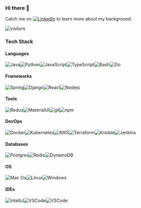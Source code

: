 ### Hi there 👋

<p align="">
	Catch me on <a href="https://www.linkedin.com/in/richard-trevorrow"><img src="https://img.shields.io/badge/LinkedIn--_.svg?style=social&logo=linkedin" alt="LinkedIn"></a> to learn more about my background.
</p>

 ![visitors](https://visitor-badge.glitch.me/badge?page_id=ratrevorrow)

<!-- Side projects that I'm currently working on:

- [Doctors Scheduler](https://github.com/ratrevorrow/doctors_scheduler)
- [RecommendME](https://github.com/ratrevorrow/RecommendMe)

Tech stack includes:
- ReactJS on frontend
- Django on backend
- PostgreSQL on DB -->

<!--
**ratrevorrow/ratrevorrow** is a ✨ _special_ ✨ repository because its `README.md` (this file) appears on your GitHub profile.
- 👯 I’m looking to collaborate on ...
- 🤔 I’m looking for help with ...
- 💬 Ask me about ...
- 📫 How to reach me: ...
- 😄 Pronouns: ...
- ⚡ Fun fact: ...
-->

### Tech Stack

#### Languages

<img alt="Java" src="https://img.shields.io/badge/Java-ED8B00?style=for-the-badge&logo=java&logoColor=white" /><img alt="Python" src="https://img.shields.io/badge/Python-3776AB?style=for-the-badge&logo=python&logoColor=white" /><img alt="JavaScript" src="https://img.shields.io/badge/JavaScript-F7DF1E?style=for-the-badge&logo=javascript&logoColor=black" /><img alt="TypeScript" src="https://img.shields.io/badge/-TypeScript-007ACC?style=flat-square&logo=typescript&logoColor=white" /><img alt="Bash" src="https://img.shields.io/badge/Shell_Script-121011?style=for-the-badge&logo=gnu-bash&logoColor=white" /><img alt="Go" src="https://img.shields.io/badge/Go-00ADD8?style=for-the-badge&logo=go&logoColor=white" />

#### Frameworks

<img alt="Spring" src="https://img.shields.io/badge/Spring-6DB33F?style=for-the-badge&logo=spring&logoColor=white" /><img alt="Django" src="https://img.shields.io/badge/Django-092E20?style=for-the-badge&logo=django&logoColor=white" /><img alt="React" src="https://img.shields.io/badge/-React-45b8d8?style=flat-square&logo=react&logoColor=white" /><img alt="Nodejs" src="https://img.shields.io/badge/-Nodejs-43853d?style=flat-square&logo=Node.js&logoColor=white" />

#### Tools

<img alt="Redux" src="https://img.shields.io/badge/-Redux-764ABC?style=flat-square&logo=redux&logoColor=white" /><img alt="MaterialUI" src="https://img.shields.io/badge/Material--UI-0081CB?style=for-the-badge&logo=material-ui&logoColor=white" /><img alt="git" src="https://img.shields.io/badge/-Git-F05032?style=flat-square&logo=git&logoColor=white" /><img alt="npm" src="https://img.shields.io/badge/-NPM-CB3837?style=flat-square&logo=npm&logoColor=white" />

#### DevOps

<img alt="Docker" src="https://img.shields.io/badge/-Docker-46a2f1?style=flat-square&logo=docker&logoColor=white" /><img alt="Kubernetes" src="https://img.shields.io/badge/kubernetes-%23326ce5.svg?style=for-the-badge&logo=kubernetes&logoColor=white" /><img alt="AWS" src="https://img.shields.io/badge/Amazon_AWS-232F3E?style=for-the-badge&logo=amazon-aws&logoColor=white" /><img alt="Terraform" src="https://img.shields.io/badge/terraform-%235835CC.svg?style=for-the-badge&logo=terraform&logoColor=white" /><img alt="Ansible" src="https://img.shields.io/badge/ansible-%231A1918.svg?style=for-the-badge&logo=ansible&logoColor=white" /><img alt="Jenkins" src="https://img.shields.io/badge/jenkins-%232C5263.svg?style=for-the-badge&logo=jenkins&logoColor=white" />

#### Databases

<img alt="Postgres" src="https://img.shields.io/badge/postgres-%23316192.svg?style=for-the-badge&logo=postgresql&logoColor=white" /><img alt="Redis" src="https://img.shields.io/badge/redis-%23DD0031.svg?style=for-the-badge&logo=redis&logoColor=white" /><img alt="DynamoDB" src="https://img.shields.io/badge/Amazon%20DynamoDB-4053D6?style=for-the-badge&logo=Amazon%20DynamoDB&logoColor=white" />

#### OS

<img alt="Mac Os" src="https://img.shields.io/badge/mac%20os-000000?style=for-the-badge&logo=macos&logoColor=F0F0F0" /><img alt="Linux" src="https://img.shields.io/badge/Linux-FCC624?style=for-the-badge&logo=linux&logoColor=black" /><img alt="Windows" src="https://img.shields.io/badge/Windows-0078D6?style=for-the-badge&logo=windows&logoColor=white" />

#### IDEs

<img alt="IntelliJ" src="https://img.shields.io/badge/IntelliJIDEA-000000.svg?style=for-the-badge&logo=intellij-idea&logoColor=white" /><img alt="VSCode" src="https://img.shields.io/badge/Visual%20Studio%20Code-0078d7.svg?style=for-the-badge&logo=visual-studio-code&logoColor=white" /><img alt="VSCode" src="https://img.shields.io/badge/VIM-%2311AB00.svg?style=for-the-badge&logo=vim&logoColor=white" />

<!--START_SECTION:waka-->
<!--END_SECTION:waka-->
